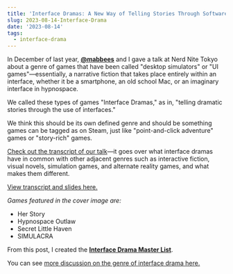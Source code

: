 ```yaml
---
title: 'Interface Dramas: A New Way of Telling Stories Through Software'
slug: 2023-08-14-Interface-Drama
date: '2023-08-14'
tags:
  - interface-drama
---
```


In December of last year, [**@mabbees**](https://mabbees.neocities.org/) and I gave a talk at Nerd Nite Tokyo about a genre of games that have been called "desktop simulators" or "UI games"—essentially, a narrative fiction that takes place entirely within an interface, whether it be a smartphone, an old school Mac, or an imaginary interface in hypnospace.

We called these types of games "Interface Dramas," as in, "telling dramatic stories through the use of interfaces."

We think this should be its own defined genre and should be something games can be tagged as on Steam, just like "point-and-click adventure" games or "story-rich" games.

[Check out the transcript of our talk](https://illuminesce.net/talks/202212-interface-drama)—it goes over what interface dramas have in common with other adjacent genres such as interactive fiction, visual novels, simulation games, and alternate reality games, and what makes them different.

[View transcript and slides here.](https://illuminesce.net/talks/202212-interface-drama)

_Games featured in the cover image are:_

* Her Story
* Hypnospace Outlaw
* Secret Little Haven
* SIMULACRA

From this post, I created the [**Interface Drama Master List**](https://illuminesce.net/interface-drama).

You can see [more discussion on the genre of interface drama here.](/posts/2023-08-22-Interface-Drama.html)
